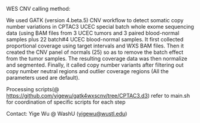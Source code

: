WES CNV calling method:

We used GATK (version 4.beta.5) CNV workflow to detect somatic copy number variations in CPTAC3 UCEC special batch  whole exome sequencing data (using BAM files from 3 UCEC tumors and 3 paired blood-normal samples plus 22 batch#4 UCEC blood-normal samples. It first collected proportional coverage using target intervals and WXS BAM files. Then it created the CNV panel of normals (25) so as to remove the batch effect from the tumor samples. The resulting coverage data was then normalize and segmented. Finally, it called copy number variants after filtering out copy number neutral regions and outlier coverage regions (All the parameters used are default).

Processing scripts(@ https://github.com/yigewu/gatk4wxscnv/tree/CPTAC3.d3)
	refer to main.sh for coordination of specific scripts for each step
	
Contact: Yige Wu @ WashU (yigewu@wustl.edu)

